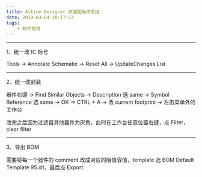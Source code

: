 ```yaml
---
title: Altium Designer 原理图操作总结
date: 2019-03-04 18:17:53
tags:
    - 软件使用
---
```


---

1、统一改 IC 标号

Tools -> Annotate Schematic -> Reset All -> UpdateChanges List

<!--more-->

---

2、统一改封装

器件右键 -> Find Similar Objects -> Description 选 same -> Symbol Reference 选 same -> OK -> CTRL + A -> 改 current footprint -> 左击菜单外的工作台



改完之后因为过滤器其他器件为灰色，此时在工作台任意位置右键，点 Filter，clear filter



---

3、导出 BOM

需要将每一个器件的 comment 改成对应的阻值容值，template 选 BOM Default Template 95.xlt，最后点 Export